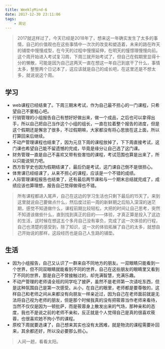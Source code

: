 ```yaml
---
title: WeeklyMind-6
date: 2017-12-30 23:11:06
tags:
	- 周记
---
```


> 2017就这样过了，今天已经是2018年了，想来这一年确实发生了太多的事情，自己的价值观也在这些事情中一次次的改变和塑造着，未来的路在昨天的铺垫中慢慢成型，在今天的过程中慢慢延伸，在明天的憧憬理慢慢向前。这个周开始进入考试复习周，下周三就开始考试了，但自己在假期里显得十分的懒散，可能是因为自己这两天一直在想这一年自己到底干了什么，事情太多，整整两个日记本了，这应该就是自己的成长吧，在这里还是不想太多，就说说这个周。

<!-- more -->

## 学习

- web课程已经结束了。下周三期末考试，作为自己最不担心的一门课程，只希望自己不要粗心吧。
- 行销管理的小组报告自己有想好好做出来，做一个成品，之后也可以拿得出手，所以自己把自己当作这个小组的组长，一直在拉着整个报告的进度，但是这个假期还是懈怠了很多，不过假期嘛，大家都没有将心思放在这上面，所以打算回来后继续。
- 不动产管理课程也结束了，因为元旦下周的课程放掉了，下下周直接考试，这门课也希望自己能不留遗憾的完成，毕竟是缘分让自己选了这门课。
- 财务管理一直是自己不喜欢又带有些害怕的课程，考试范围也算是出来了，所以只能说努力吧。
- 西方哲学史也因为假期结课了，最后仍是考试，这门课自己倒不是很担心。
- 体育课已经结课了，从来不担心的课程，应该是一个不错的成绩。
- 人际管理课程报告也结束了，还有最后两节课和与一个期末总结就完成了，成绩应该也算理想，报告自己觉得做得也不错。

> 所有课程都进入尾声，自己在这边的学习生活也只剩下最后的15天了。来到这里就说自己要做点什么，然后度过前一周的新鲜期之后陷入深深的迷茫期，感觉不知道做什么，课程前期比较轻松，大把的时间让自己思考，突然不知道该做些什么，直到找到真正的目的——体验，才真正算是投入了这边的生活，这时候在想这五个多月自己没有辜负，完成了这一次体验的行程，自己也清楚的感受到，除了知识，这一次的体验拓展了自己的太多，就想自己开始说的那样，这段经历也是自己人生路的铺垫。

## 生活

- 因为小组报告，自己又认识了一群来自不同地方的朋友。一双眼睛只能看到一个世界，但不同双眼睛就能看到不同的世界，自己在这些朋友的眼睛里又看到了不同的世界，那是自己不曾接触过的，却充满智慧，充满乐趣。
- 不动产管理的老师请全班的同学吃了披萨，虽然不是老师第一次请吃东西，但是这种氛围自己是第一次感受。从小，在自己的眼里，老师都是要尊敬的，这样自己和老师之间从来都没有向朋友一样亲近过，因为自己在老师面前就是无法将自己视为老师的朋友，但是那个时候我真的没有把筱蓉当作老师来看待，当然不仅仅是因为一顿批萨，而是筱蓉身上散发出来的气场，那种亲和的态度，我也不是说之前的老师不亲和，反正就是个人觉得自己是真的很喜欢筱蓉，也很喜欢她不拘小节的课程。
- 原校下周就要选课了，自己想来其实也没有太困难，就是物流的课程需要补回来，其余都还好，所以没必要那么担心。

> 人间一趟，看看太阳。